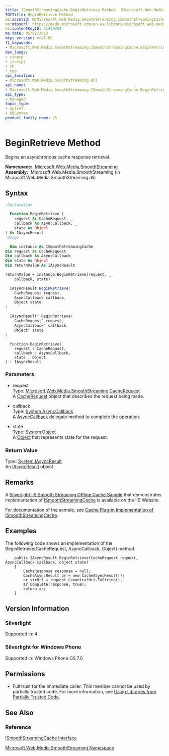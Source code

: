 ```yaml
---
title: ISmoothStreamingCache.BeginRetrieve Method  (Microsoft.Web.Media.SmoothStreaming)
TOCTitle: BeginRetrieve Method
ms:assetid: M:Microsoft.Web.Media.SmoothStreaming.ISmoothStreamingCache.BeginRetrieve(Microsoft.Web.Media.SmoothStreaming.CacheRequest,System.AsyncCallback,System.Object)
ms:mtpsurl: https://msdn.microsoft.com/en-us/library/microsoft.web.media.smoothstreaming.ismoothstreamingcache.beginretrieve(v=VS.90)
ms:contentKeyID: 31469254
ms.date: 05/02/2012
mtps_version: v=VS.90
f1_keywords:
- Microsoft.Web.Media.SmoothStreaming.ISmoothStreamingCache.BeginRetrieve
dev_langs:
- csharp
- jscript
- vb
- cpp
api_location:
- Microsoft.Web.Media.SmoothStreaming.dll
api_name:
- Microsoft.Web.Media.SmoothStreaming.ISmoothStreamingCache.BeginRetrieve
api_type:
- Managed
topic_type:
- apiref
- kbSyntax
product_family_name: VS
---
```


# BeginRetrieve Method

Begins an asynchronous cache response retrieval.

**Namespace:**  [Microsoft.Web.Media.SmoothStreaming](microsoft-web-media-smoothstreaming-namespace_1.md)  
**Assembly:**  Microsoft.Web.Media.SmoothStreaming (in Microsoft.Web.Media.SmoothStreaming.dll)

## Syntax

```vb
'Declaration

  Function BeginRetrieve ( _
    request As CacheRequest, _
    callback As AsyncCallback, _
    state As Object _
) As IAsyncResult
'Usage

  Dim instance As ISmoothStreamingCache
Dim request As CacheRequest
Dim callback As AsyncCallback
Dim state As Object
Dim returnValue As IAsyncResult

returnValue = instance.BeginRetrieve(request, _
    callback, state)
```

```csharp
  IAsyncResult BeginRetrieve(
    CacheRequest request,
    AsyncCallback callback,
    Object state
)
```

```cpp
  IAsyncResult^ BeginRetrieve(
    CacheRequest^ request, 
    AsyncCallback^ callback, 
    Object^ state
)
```

```jscript
  function BeginRetrieve(
    request : CacheRequest, 
    callback : AsyncCallback, 
    state : Object
) : IAsyncResult
```

### Parameters

  - request  
    Type: [Microsoft.Web.Media.SmoothStreaming.CacheRequest](cacherequest-class-microsoft-web-media-smoothstreaming_1.md)  
    A [CacheRequest](cacherequest-class-microsoft-web-media-smoothstreaming_1.md) object that describes the request being made.  

<!-- end list -->

  - callback  
    Type: [System.AsyncCallback](https://msdn.microsoft.com/library/ckbe7yh5)  
    A [AsyncCallback](https://msdn.microsoft.com/library/ckbe7yh5) delegate method to complete the operation.  

<!-- end list -->

  - state  
    Type: [System.Object](https://msdn.microsoft.com/library/e5kfa45b)  
    A [Object](https://msdn.microsoft.com/library/e5kfa45b) that represents state for the request.  

### Return Value

Type: [System.IAsyncResult](https://msdn.microsoft.com/library/ft8a6455)  
An [IAsyncResult](https://msdn.microsoft.com/library/ft8a6455) object.  

## Remarks

A [Silverlight IIS Smooth Streaming Offline Cache Sample](http://www.iis.net/community/default.aspx?tabid=34&g=6&i=2013) that demonstrates implementation of [ISmoothStreamingCache](ismoothstreamingcache-interface-microsoft-web-media-smoothstreaming_1.md) is available on the IIS Website.

For documentation of the sample, see [Cache Plug-in Implementation of ISmoothStreamingCache](cache-plug-in-implementation-of-ismoothstreamingcache_1.md).

## Examples

The following code shows an implementation of the BeginRetrieve(CacheRequest, AsyncCallback, Object) method.

``` 
    public IAsyncResult BeginRetrieve(CacheRequest request, AsyncCallback callback, object state)
    {
        CacheResponse response = null;
        CacheAsyncResult ar = new CacheAsyncResult();
        ar.strUrl = request.CanonicalUri.ToString();
        ar.Complete(response, true);
        return ar; 
    }        
```

## Version Information

### Silverlight

Supported in: 4  

### Silverlight for Windows Phone

Supported in: Windows Phone OS 7.0  

## Permissions

  - Full trust for the immediate caller. This member cannot be used by partially trusted code. For more information, see [Using Libraries from Partially Trusted Code](https://msdn.microsoft.com/library/8skskf63).

## See Also

### Reference

[ISmoothStreamingCache Interface](ismoothstreamingcache-interface-microsoft-web-media-smoothstreaming_1.md)

[Microsoft.Web.Media.SmoothStreaming Namespace](microsoft-web-media-smoothstreaming-namespace_1.md)


